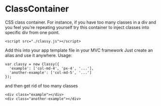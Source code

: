 # ClassContainer

CSS class container. For instance, if you have too many classes in a div and you feel you're repeating yourself try this container to inject classes into specific div from one point.

```
<script src="./classy.js"></script>
```

Add this into your app template file in your MVC framework
Just create an alias and use it anywhere.
Usage:
```
var classy = new Classy({
  'example': ['col-md-4', 'px-4', '...'],
  'another-example': ['col-md-5', '...']
});
```
and then get rid of too many classes
```
<div class="example"></div>
<div class="another-example"></div>
```
